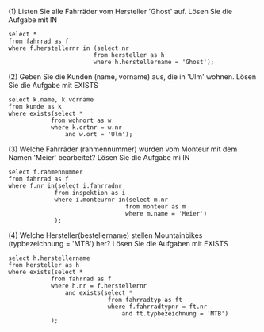 (1) Listen Sie alle Fahrräder vom Hersteller 'Ghost' auf. Lösen Sie die Aufgabe mit IN
```mysql
select * 
from fahrrad as f
where f.herstellernr in (select nr 
						from hersteller as h
						where h.herstellername = 'Ghost');
```

(2) Geben Sie die Kunden (name, vorname) aus, die in 'Ulm' wohnen. Lösen Sie die Aufgabe mit EXISTS
```mysql
select k.name, k.vorname
from kunde as k
where exists(select * 
			from wohnort as w 
			where k.ortnr = w.nr
				and w.ort = 'Ulm');
```

(3) Welche Fahrräder (rahmennummer) wurden vom Monteur mit dem Namen 'Meier' bearbeitet? Lösen Sie die Aufgabe mi IN
```mysql
select f.rahmennummer
from fahrrad as f
where f.nr in(select i.fahrradnr 
			 from inspektion as i
			 where i.monteurnr in(select m.nr 
								 from monteur as m
								 where m.name = 'Meier')
			 );
```

(4) Welche Hersteller(bestellername) stellen Mountainbikes (typbezeichnung = 'MTB') her? Lösen Sie die Aufgaben mit EXISTS
```mysql
select h.herstellername
from hersteller as h
where exists(select * 
			from fahrrad as f
			where h.nr = f.herstellernr
				and exists(select * 
							from fahrradtyp as ft
							where f.fahrradtypnr = ft.nr
								and ft.typbezeichnung = 'MTB')
			);
```